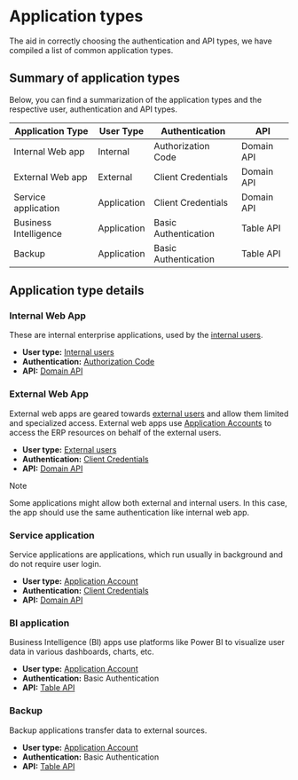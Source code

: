 # Application types

The aid in correctly choosing the authentication and API types, we have compiled a list of common application types.

## Summary of application types

Below, you can find a summarization of the application types and the respective user, authentication and API types.

Application Type | User Type | Authentication | API
---------------- | --------- | -------------- | ---
Internal Web app | Internal | Authorization Code | Domain API
External Web app | External | Client Credentials | Domain API
Service application | Application | Client Credentials | Domain API
Business Intelligence | Application | Basic Authentication | Table API
Backup | Application | Basic Authentication | Table API

## Application type details

### Internal Web App

These are internal enterprise applications, used by the [internal users](https://info.erp.net/information/licensing/user-types.html#internal-users).

* **User type:** [Internal users](https://info.erp.net/information/licensing/user-types.html#internal-users)
* **Authentication:** [Authorization Code](identity/authentication-flows.md#authorization-code)
* **API:** [Domain API](domain-api/index.md)

### External Web App

External web apps are geared towards [external users](https://info.erp.net/information/licensing/user-types.html#external-users) and allow them limited and specialized access.
External web apps use [Application Accounts](https://info.erp.net/information/licensing/user-types.html#application-accounts) to access the ERP resources on behalf of the external users.

* **User type:** [External users](https://info.erp.net/information/licensing/user-types.html#external-users)
* **Authentication:** [Client Credentials](identity/authentication-flows.md#client-credentials)
* **API:** [Domain API](domain-api/index.md)

> [!NOTE]
> Some applications might allow both external and internal users.
> In this case, the app should use the same authentication like internal web app.

### Service application

Service applications are applications, which run usually in background and do not require user login.

* **User type:** [Application Account](https://info.erp.net/information/licensing/user-types.html#application-accounts)
* **Authentication:** [Client Credentials](identity/authentication-flows.md#client-credentials)
* **API:** [Domain API](domain-api/index.md)

### BI application

Business Intelligence (BI) apps use platforms like Power BI to visualize user data in various dashboards, charts, etc.

* **User type:** [Application Account](https://info.erp.net/information/licensing/user-types.html#application-accounts)
* **Authentication:** Basic Authentication
* **API:** [Table API](table-api/index.md)

### Backup

Backup applications transfer data to external sources.

* **User type:** [Application Account](https://info.erp.net/information/licensing/user-types.html#application-accounts)
* **Authentication:** Basic Authentication
* **API:** [Table API](table-api/index.md)
